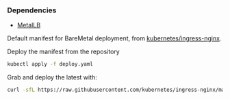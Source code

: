 ### Dependencies
 - [MetalLB](../metallb)

Default manifest for BareMetal deployment, from [kubernetes/ingress-nginx](https://github.com/kubernetes/ingress-nginx/).


Deploy the manifest from the repository
```bash
kubectl apply -f deploy.yaml
```

Grab and deploy the latest with:
```bash
curl -sfL https://raw.githubusercontent.com/kubernetes/ingress-nginx/main/deploy/static/provider/baremetal/deploy.yaml | sed 's#type: NodePort#type: LoadBalancer#g' | kubectl apply -f -
```
